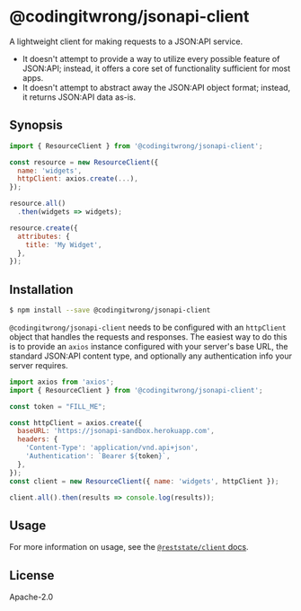 # @codingitwrong/jsonapi-client

A lightweight client for making requests to a JSON:API service.

- It doesn't attempt to provide a way to utilize every possible feature of JSON:API; instead, it offers a core set of functionality sufficient for most apps.
- It doesn't attempt to abstract away the JSON:API object format; instead, it returns JSON:API data as-is.

## Synopsis

```javascript
import { ResourceClient } from '@codingitwrong/jsonapi-client';

const resource = new ResourceClient({
  name: 'widgets',
  httpClient: axios.create(...),
});

resource.all()
  .then(widgets => widgets);

resource.create({
  attributes: {
    title: 'My Widget',
  },
});
```

## Installation

```sh
$ npm install --save @codingitwrong/jsonapi-client
```

`@codingitwrong/jsonapi-client` needs to be configured with an `httpClient` object that handles the requests and responses. The easiest way to do this is to provide an `axios` instance configured with your server's base URL, the standard JSON:API content type, and optionally any authentication info your server requires.

```js
import axios from 'axios';
import { ResourceClient } from '@codingitwrong/jsonapi-client';

const token = "FILL_ME";

const httpClient = axios.create({
  baseURL: 'https://jsonapi-sandbox.herokuapp.com',
  headers: {
    'Content-Type': 'application/vnd.api+json',
    'Authentication': `Bearer ${token}`,
  },
});
const client = new ResourceClient({ name: 'widgets', httpClient });

client.all().then(results => console.log(results));
```

## Usage

For more information on usage, see the [`@reststate/client` docs](https://client.reststate.codingitwrong.com).

## License

Apache-2.0
